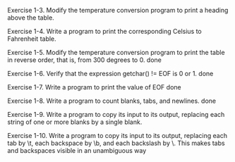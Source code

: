 Exercise 1-3.
Modify the temperature conversion program to print a heading above the table.

Exercise 1-4.
Write a program to print the corresponding Celsius to Fahrenheit table.

Exercise 1-5. Modify the temperature conversion program to print the table in reverse order,
that is, from 300 degrees to 0.
    done

Exercise 1-6. Verify that the expression getchar() != EOF is 0 or 1.
    done

Exercise 1-7. Write a program to print the value of EOF
    done

Exercise 1-8. Write a program to count blanks, tabs, and newlines.
    done

Exercise 1-9. Write a program to copy its input to its output, replacing each string of one or
more blanks by a single blank.

Exercise 1-10. Write a program to copy its input to its output, replacing each tab by \t, each
backspace by \b, and each backslash by \\. This makes tabs and backspaces visible in an
unambiguous way